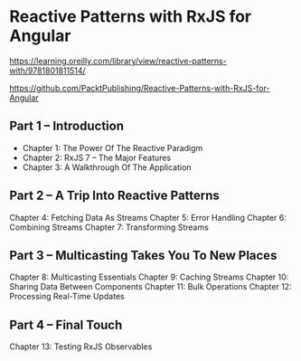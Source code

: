 # Reactive Patterns with RxJS for Angular
https://learning.oreilly.com/library/view/reactive-patterns-with/9781801811514/

https://github.com/PacktPublishing/Reactive-Patterns-with-RxJS-for-Angular


## Part 1 – Introduction
- Chapter 1: The Power Of The Reactive Paradigm
- Chapter 2: RxJS 7 – The Major Features
- Chapter 3: A Walkthrough Of The Application


## Part 2 – A Trip Into Reactive Patterns
Chapter 4: Fetching Data As Streams
Chapter 5: Error Handling
Chapter 6: Combining Streams
Chapter 7: Transforming Streams

## Part 3 – Multicasting Takes You To New Places
Chapter 8: Multicasting Essentials
Chapter 9: Caching Streams
Chapter 10: Sharing Data Between Components
Chapter 11: Bulk Operations
Chapter 12: Processing Real-Time Updates

## Part 4 – Final Touch
Chapter 13: Testing RxJS Observables

